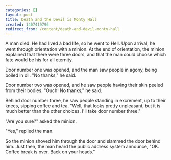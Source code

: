 ```yaml
---
categories: []
layout: post
title: Death and the Devil is Monty Hall
created: 1407419796
redirect_from: /content/death-and-devil-monty-hall
---
```

A man died.  He had lived a bad life, so he went to Hell.  Upon arrival, he went through orientation with a minion.  At the end of orientation, the minion explained that there were three doors, and that the man could choose which fate would be his for all eternity.

Door number one was opened, and the man saw people in agony, being boiled in oil.  "No thanks," he said.

Door number two was opened, and he saw people having their skin peeled from their bodies. "Ouch!  No thanks," he said.

Behind door number three, he saw people standing in excrement, up to their knees, sipping coffee and tea.  "Well, that looks pretty unpleasant, but it is much better than the other choices.  I'll take door number three."

"Are you sure?" asked the minion.

"Yes," replied the man.

So the minion shoved him through the door and slammed the door behind him.  Just then, the man heard the public address system announce, "OK.  Coffee break is over.  Back on your heads."
